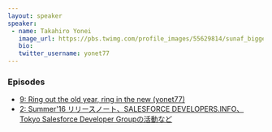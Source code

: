 ```yaml
---
layout: speaker
speaker:
 - name: Takahiro Yonei
   image_url: https://pbs.twimg.com/profile_images/55629814/sunaf_bigger.jpg
   bio:
   twitter_username: yonet77
---
```


### Episodes

- [9: Ring out the old year, ring in the new (yonet77)](/009/)
- [2: Summer'16 リリースノート、SALESFORCE DEVELOPERS.INFO、Tokyo Salesforce Developer Groupの活動など](/002/)
